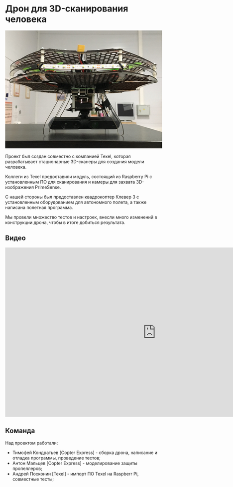 # Дрон для 3D-сканирования человека

<img src="../assets/3d_drone_1.jpg" title="Сканирующий дрон">

Проект был создан совместно с компанией Texel, которая разрабатывает стационарные 3D-сканеры для создания модели человека.

Коллеги из Texel предоставили модуль, состоящий из Raspberry Pi с установленным ПО для сканирования и камеры для захвата 3D-изображения PrimeSense.

С нашей стороны был предоставлен квадрокоптер Клевер 3 с установленным оборудованием для автономного полета, а также написана полетная программа.

Мы провели множество тестов и настроек, внесли много изменений в конструкции дрона, чтобы в итоге добиться результата.

## Видео

<iframe width="966" height="543" src="https://www.youtube.com/embed/aqBION3TVhg" frameborder="0" allow="accelerometer; autoplay; encrypted-media; gyroscope; picture-in-picture" allowfullscreen></iframe>

## Команда

Над проектом работали:

* Тимофей Кондратьев [Copter Express] - сборка дрона, написание и отладка программы, проведение тестов;
* Антон Мальцев [Copter Express] - моделирование защиты пропеллеров;
* Андрей Посконин [Texel] - импорт ПО Texel на Raspberr Pi, совместные тесты;
